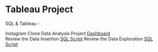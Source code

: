 # Tableau Project

SQL & Tableau - 

Instagram Clone Data Analysis Project [Dashboard](https://github.com/surabhichandran/TablueProject/blob/main/Instagram-Clone-Data-Analysis-Dashboard.pptx)  
Review the Data Insertion [SQL Script](https://github.com/surabhichandran/TablueProject/blob/main/SQL-Database-Inserting-Data.sql) 
Review the Data Exploration [SQL Script](https://github.com/surabhichandran/TablueProject/blob/main/SQL-Exploratory-Data-Analysis.sql) 
